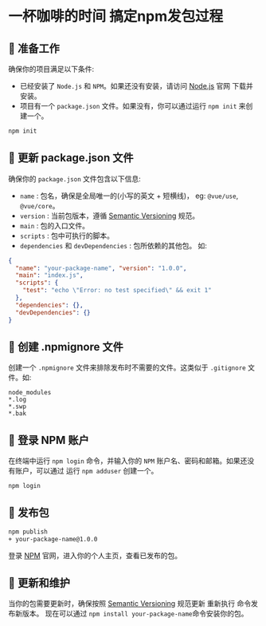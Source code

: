 # 一杯咖啡的时间 搞定npm发包过程

## 🎒 准备工作
确保你的项目满足以下条件:
- 已经安装了 `Node.js` 和 `NPM`。如果还没有安装，请访问 [Node.js](https://nodejs.org/en) 官网 下载并安装。
- 项目有一个 `package.json` 文件。如果没有，你可以通过运行 `npm init` 来创建一个。
``` bash
npm init
```

## 🎒 更新 package.json 文件
确保你的 `package.json` 文件包含以下信息:
- `name` : 包名，确保是全局唯一的(小写的英文 + 短横线)， eg: `@vue/use`,` @vue/core`。
- `version` : 当前包版本，遵循 [Semantic Versioning](https://semver.org/) 规范。
- `main` : 包的入口文件。
- `scripts` : 包中可执行的脚本。
- `dependencies` 和 `devDependencies` : 包所依赖的其他包。 如:
``` json title="package.json"
{
  "name": "your-package-name", "version": "1.0.0",
  "main": "index.js",
  "scripts": {
    "test": "echo \"Error: no test specified\" && exit 1"
  },
  "dependencies": {},
  "devDependencies": {}
}
```

## 🎒 创建 .npmignore 文件
创建一个 `.npmignore` 文件来排除发布时不需要的文件。这类似于 `.gitignore` 文件。如:
``` ignore title=".npmignore"
node_modules
*.log
*.swp
*.bak
```

## 🎒 登录 NPM 账户
在终端中运行 `npm login` 命令，并输入你的 `NPM` 账户名、密码和邮箱。如果还没有账户，可以通过 运行 `npm adduser` 创建一个。
``` bash
npm login
```

## 🎒 发布包

``` bash
npm publish
+ your-package-name@1.0.0
```
登录 [NPM](https://www.npmjs.com/) 官网，进入你的个人主页，查看已发布的包。

## 🎒 更新和维护
当你的包需要更新时，确保按照 [Semantic Versioning](https://semver.org/) 规范更新 重新执行 命令发布新版本。
现在可以通过 `npm install your-package-name`命令安装你的包。